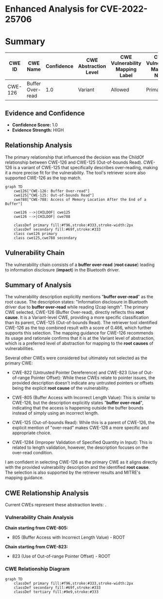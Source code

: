 # Enhanced Analysis for CVE-2022-25706

# Summary
| CWE ID | CWE Name | Confidence | CWE Abstraction Level | CWE Vulnerability Mapping Label | CWE-Vulnerability Mapping Notes |
|---|---|---|---|---|---|
| CWE-126 | Buffer Over-read | 1.0 | Variant | Allowed | Primary CWE |

## Evidence and Confidence

*   **Confidence Score:** 1.0
*   **Evidence Strength:** HIGH

## Relationship Analysis
The primary relationship that influenced the decision was the ChildOf relationship between CWE-126 and CWE-125 (Out-of-bounds Read). CWE-126 is a variant of CWE-125 that specifically describes over-reading, making it a more precise fit for the vulnerability. The tool's retriever score also supported CWE-126 as the top match.

```mermaid
graph TD
    cwe126["CWE-126: Buffer Over-read"]
    cwe125["CWE-125: Out-of-bounds Read"]
    cwe788["CWE-788: Access of Memory Location After the End of a Buffer"]
    
    cwe126 -->|CHILDOF| cwe125
    cwe126 -->|CHILDOF| cwe788
    
    classDef primary fill:#f96,stroke:#333,stroke-width:2px
    classDef secondary fill:#69f,stroke:#333
    class cwe126 primary
    class cwe125,cwe788 secondary
```

## Vulnerability Chain
The vulnerability chain consists of a **buffer over-read** (**root cause**) leading to information disclosure (**impact**) in the Bluetooth driver.

## Summary of Analysis
The vulnerability description explicitly mentions "**buffer over-read**" as the root cause. The description states: "Information disclosure in Bluetooth driver due to **buffer over-read** while reading l2cap length".
The primary CWE selected, CWE-126 (Buffer Over-read), directly reflects this **root cause**. It is a Variant-level CWE, providing a more specific classification than its parent, CWE-125 (Out-of-bounds Read). The retriever tool identified CWE-126 as the top combined result with a score of 0.466, which further supports this selection. The mapping guidance for CWE-126 recommends its usage and rationale confirms that it is at the Variant level of abstraction, which is a preferred level of abstraction for mapping to the **root causes** of vulnerabilities.

Several other CWEs were considered but ultimately not selected as the primary CWE:

*   CWE-822 (Untrusted Pointer Dereference) and CWE-823 (Use of Out-of-range Pointer Offset): While these CWEs relate to pointer issues, the provided description doesn't indicate any untrusted pointers or offsets being the explicit **root cause** of the vulnerability.

*   CWE-805 (Buffer Access with Incorrect Length Value): This is similar to CWE-126, but the description explicitly states "**buffer over-read**", indicating that the access is happening outside the buffer bounds instead of simply using an incorrect length.

*   CWE-125 (Out-of-bounds Read): While this is a parent of CWE-126, the explicit mention of "over-read" makes CWE-126 a more specific and appropriate choice.
*   CWE-1284 (Improper Validation of Specified Quantity in Input): This is related to length validation, however, the description focuses on the over-read condition.

I am confident in selecting CWE-126 as the primary CWE as it aligns directly with the provided vulnerability description and the identified **root cause**. The selection is also supported by the retriever results and MITRE's mapping guidance.


## CWE Relationship Analysis

Current CWEs represent these abstraction levels: .


### Vulnerability Chain Analysis

**Chain starting from CWE-805:**
- 805 (Buffer Access with Incorrect Length Value) - ROOT


**Chain starting from CWE-823:**
- 823 (Use of Out-of-range Pointer Offset) - ROOT



### CWE Relationship Diagram

```mermaid
graph TD
    classDef primary fill:#f96,stroke:#333,stroke-width:2px
    classDef secondary fill:#69f,stroke:#333
    classDef tertiary fill:#9e9,stroke:#333
```